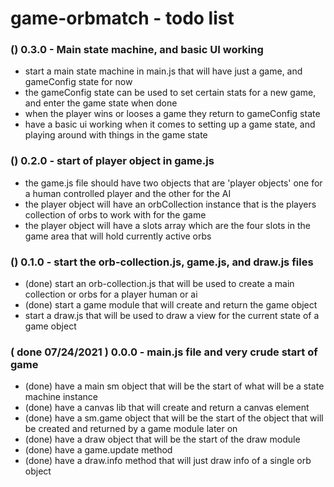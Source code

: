 # game-orbmatch - todo list

### () 0.3.0 - Main state machine, and basic UI working
* start a main state machine in main.js that will have just a game, and gameConfig state for now
* the gameConfig state can be used to set certain stats for a new game, and enter the game state when done
* when the player wins or looses a game they return to gameConfig state
* have a basic ui working when it comes to setting up a game state, and playing around with things in the game state

### () 0.2.0  - start of player object in game.js
* the game.js file should have two objects that are 'player objects' one for a human controlled player and the other for the AI
* the player object will have an orbCollection instance that is the players collection of orbs to work with for the game
* the player object will have a slots array which are the four slots in the game area that will hold currently active orbs

### () 0.1.0 - start the orb-collection.js, game.js, and draw.js files
* (done) start an orb-collection.js that will be used to create a main collection or orbs for a player human or ai
* (done) start a game module that will create and return the game object
* start a draw.js that will be used to draw a view for the current state of a game object

### ( done 07/24/2021 ) 0.0.0 - main.js file and very crude start of game
* (done) have a main sm object that will be the start of what will be a state machine instance
* (done) have a canvas lib that will create and return a canvas element
* (done) have a sm.game object that will be the start of the object that will be created and returned by a game module later on
* (done) have a draw object that will be the start of the draw module
* (done) have a game.update method
* (done) have a draw.info method that will just draw info of a single orb object